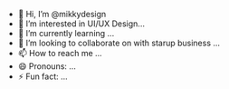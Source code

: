 - 👋 Hi, I’m @mikkydesign
- 👀 I’m interested in  UI/UX Design...
- 🌱 I’m currently learning ...
- 💞️ I’m looking to collaborate on with starup business ...
- 📫 How to reach me ...
- 😄 Pronouns: ...
- ⚡ Fun fact: ...

<!---
mikkydesign/mikkydesign is a ✨ special ✨ repository because its `README.md` (this file) appears on your GitHub profile.
You can click the Preview link to take a look at your changes.
--->
